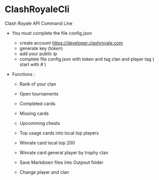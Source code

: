 # ClashRoyaleCli

Clash Royale API Command Line

- You must complete the file config.json
    - create account https://developer.clashroyale.com
    - generate key (token) 
    - add your public ip
    - complete file config.json with token and tag clan and player tag ( start with # )

- Functions :
    - Rank of your clan
    - Open tournaments
    - Completed cards
    - Missing cards
    - Upcomming chests
    - Top usage cards into local top players
    - Winrate card local top 200
    - Winrate card general player by trophy clan
    - Save Markdown files into Outpout folder
    
    - Change player and clan
